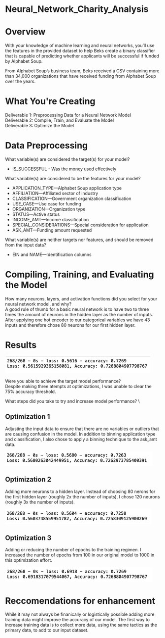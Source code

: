 # Neural_Network_Charity_Analysis
# Overview
With your knowledge of machine learning and neural networks, you’ll use the features in the provided dataset to help Beks create a binary classifier that is capable of predicting whether applicants will be successful if funded by Alphabet Soup.

From Alphabet Soup’s business team, Beks received a CSV containing more than 34,000 organizations that have received funding from Alphabet Soup over the years. 

# What You're Creating
Deliverable 1: Preprocessing Data for a Neural Network Model \
Deliverable 2: Compile, Train, and Evaluate the Model \
Deliverable 3: Optimize the Model 


# Data Preprocessing
What variable(s) are considered the target(s) for your model?
- IS_SUCCESSFUL - Was the money used effectively

What variable(s) are considered to be the features for your model?
- APPLICATION_TYPE—Alphabet Soup application type
- AFFILIATION—Affiliated sector of industry
- CLASSIFICATION—Government organization classification
- USE_CASE—Use case for funding
- ORGANIZATION—Organization type
- STATUS—Active status
- INCOME_AMT—Income classification
- SPECIAL_CONSIDERATIONS—Special consideration for application
- ASK_AMT—Funding amount requested 

What variable(s) are neither targets nor features, and should be removed from the input data? 
- EIN and NAME—Identification columns 

# Compiling, Training, and Evaluating the Model
How many neurons, layers, and activation functions did you select for your neural network model, and why? \
A good rule of thumb for a basic neural network is to have two to three times the amount of neurons in the hidden layer as the number of inputs. After applying one hot encoder to our categorical variables we have 43 inputs and therefore chose 80 neurons for our first hidden layer. 

# Results 
![OGModel](https://github.com/cfusco77/Neural_Network_Charity_Analysis/blob/main/Resources/OG_Model.png)

Were you able to achieve the target model performance? \
Despite making three atempts at optimizations, I was unable to clear the 75% accuracy threshold. 

What steps did you take to try and increase model performance? \
## Optimization 1 
Adjusting the input data to ensure that there are no variables or outliers that are causing confusion in the model. In addition to binning application type and classification, I also chose to apply a binning technique to the ask_amt data. 

![Optimization1](https://github.com/cfusco77/Neural_Network_Charity_Analysis/blob/main/Resources/Optimization1.png)

## Optimization 2
Adding more neurons to a hidden layer. Instead of choosing 80 nerons for the first hidden layer (roughly 2x the number of inputs), I chose 120 neurons (roughly 3x the number of inputs). 

![Optimization2](https://github.com/cfusco77/Neural_Network_Charity_Analysis/blob/main/Resources/Optimization2.png) 

## Optimization 3
Adding or reducing the number of epochs to the training regimen. I increased the number of epochs from 100 in our original model to 1000 in this optimization effort. 

![Optimization](https://github.com/cfusco77/Neural_Network_Charity_Analysis/blob/main/Resources/Optimization3.png) 

# Reccomendations for enhancement
While it may not always be finanically or logistically possible adding more training data might improve the accuracy of our model. The first way to increase training data is to collect more data, using the same tactics as the primary data, to add to our input dataset. 
